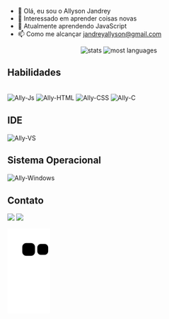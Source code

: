 - 👋 Olá, eu sou o Allyson Jandrey
- 👀 Interessado em aprender coisas novas 
- 🌱 Atualmente aprendendo JavaScript
- 📫 Como me alcançar jandreyallyson@gmail.com
 <p align="center">
<img width="530em" src="https://github-readme-stats.vercel.app/api?username=AllyJandrey&show_icons=true&theme=dark" alt="stats"/>
<img width="530em" src="https://github-readme-stats.vercel.app/api/top-langs/?username=AllyJandrey&layout=compact&theme=dark" alt="most languages"/>
</p>

  ## Habilidades
  <div style="display: inline_block"><br>
  <img align="center" alt="Ally-Js" src="https://img.shields.io/badge/JavaScript-F7DF1E?style=for-the-badge&logo=javascript&logoColor=black">
  <img align="center" alt="Ally-HTML" src="https://img.shields.io/badge/HTML5-E34F26?style=for-the-badge&logo=html5&logoColor=white">
  <img align="center" alt="Ally-CSS" src="https://img.shields.io/badge/CSS3-1572B6?style=for-the-badge&logo=css3&logoColor=white">
  <img align="center" alt="Ally-C" src="https://img.shields.io/badge/C-00599C?style=for-the-badge&logo=c&logoColor=white">
  <!--<img align="center" alt="Ally-React" src="https://img.shields.io/badge/React-20232A?style=for-the-badge&logo=react&logoColor=61DAFB"> -->
 
 ## IDE
 <img align="center" alt="Ally-VS" src="https://img.shields.io/badge/Visual%20Studio%20Code-0078d7.svg?style=for-the-badge&logo=visual-studio-code&logoColor=white">
 
  ## Sistema Operacional
  <img align="center" alt="Ally-Windows" src="https://img.shields.io/badge/Windows-017AD7?style=for-the-badge&logo=windows&logoColor=white">

  ## Contato
  <div>
   <a href = "mailto:jandreyallyson@gmail.com"><img src="https://img.shields.io/badge/Gmail-D14836?style=for-the-badge&logo=gmail&logoColor=white" target="_blank"></a>
   <a href = "https://www.linkedin.com/in/allyson-menezes-jandrey-a295a8225/"><img src="https://img.shields.io/badge/LinkedIn-0077B5?style=for-the-badge&logo=linkedin&logoColor=white" target="_blank"></a>
   
  
  ![Snake animation](https://github.com/Sunyko/Sunyko/blob/output/github-contribution-grid-snake.svg)
  
  </div>
